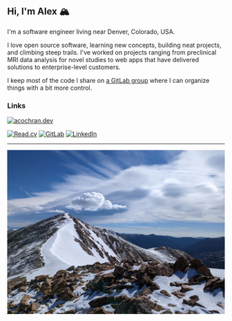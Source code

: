 ## Hi, I'm Alex 🏔️

I'm a software engineer living near Denver, Colorado, USA.

I love open source software, learning new concepts, building neat projects, and climbing steep trails. I've worked on
projects ranging from preclinical MRI data analysis for novel studies to web apps that have delivered solutions to
enterprise-level customers.

I keep most of the code I share on [a GitLab group](https://gitlab.com/alexlab-cloud) where I can organize things with
a bit more control.

### Links

[![acochran.dev](https://img.shields.io/badge/acochran.dev-blue?style=for-the-badge&color=%2305668D)](https://acochran.dev)

[![Read.cv](https://img.shields.io/badge/Read.cv-black?logo=read.cv&style=for-the-badge)](https://read.cv/alex.cochran)
[![GitLab](https://img.shields.io/badge/GitLab-%23554488?logo=gitlab&style=for-the-badge)](https://gitlab.com/alexlab-cloud)
[![LinkedIn](https://img.shields.io/badge/LinkedIn-%230A66C2?logo=linkedin&style=for-the-badge)](https://linkedin.com/in/alex-cochran)

---

![Mt. Sniktau](assets/images/mt-sniktau.jpg)
